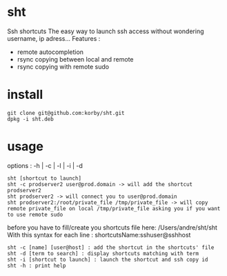 sht
===

Ssh shortcuts
The easy way to launch ssh access without wondering username, ip adress...
Features :
- remote autocompletion
- rsync copying between local and remote
- rsync copying with remote sudo

# install
```
git clone git@github.com:korby/sht.git
dpkg -i sht.deb
```

# usage
options : -h | -c | -l | -i | -d

```
sht [shortcut to launch]
sht -c prodserver2 user@prod.domain -> will add the shortcut prodserver2
sht prodserver2 -> will connect you to user@prod.domain
sht prodserver2:/root/private_file /tmp/private_file -> will copy remote private_file on local /tmp/private_file asking you if you want to use remote sudo
```
before you have to fill/create you shortcuts file here: /Users/andre/sht/sht With this syntax for each line : shortcutsName:sshuser@sshhost
```
sht -c [name] [user@host] : add the shortcut in the shortcuts' file
sht -d [term to search] : display shortcuts matching with term
sht -i [shortcut to launch] : launch the shortcut and ssh copy id
sht -h : print help
```
